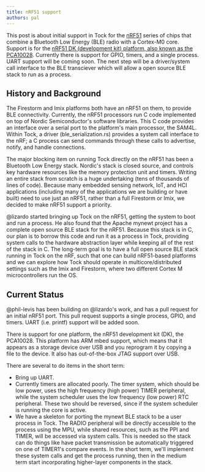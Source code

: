 ```yaml
---
title: nRF51 support
authors: pal
---
```


This post is about initial support in Tock for the [nRF51](https://www.nordicsemi.com/eng/Products/nRF51-Series-SoC) series of chips that combine a Bluetooth Low Energy (BLE) radio with a Cortex-M0 core. Support is for the [nRF51 DK (development kit) platform, also known as the PCA10028](https://www.nordicsemi.com/eng/Products/nRF51-DK).  Currently there is support for GPIO, timers, and a single process. UART support will be coming soon. The next step will be a driver/system call interface to the BLE transciever which will allow a open source BLE stack to run as a process.

## History and Background

The Firestorm and Imix platforms both have an nRF51 on them, to provide BLE connectivity. Currently, the nRF51 processors run C code implemented on top of Nordic Semiconductor's software libraries.  This C code provides an interface over a serial port to the platform's main processor, the SAM4L. Within Tock, a driver (ble_serialization.rs) provides a system call interface to the nRF; a C process can send commands through these calls to advertise, notify, and handle connections.

The major blocking item on running Tock directly on the nRF51 has been a Bluetooth Low Energy stack. Nordic's stack is closed source, and controls key hardware resources like the memory protection unit and timers. Writing an entire stack from scratch is a huge undertaking (tens of thousands of lines of code).  Because many embedded sensing network, IoT, and HCI applications (including many of the applications we are building or have built) need to use just an nRF51, rather than a full Firestorm or Imix, we decided to make nRF51 support a priority.

@lizardo started bringing up Tock on the nRF51, getting the system to boot and run a process. He also found that the Apache mynewt project has a complete open source BLE stack for the nRF51. Because this stack is in C, our plan is to borrow this code and run it as a process in Tock, providing system calls to the hardware abstraction layer while keeping all of the rest of the stack in C. The long-term goal is to have a full open source BLE stack running in Tock on the nRF, such that one can build nRF51-based platforms and we can explore how Tock should operate in multicore/distributed settings such as the Imix and Firestorm, where two different Cortex M microcontrollers run the OS.


## Current Status

@phil-levis has been building on @lizardo's work, and has a pull request for an initial nRF51 port. This pull request supports a single process, GPIO, and timers. UART (i.e. printf) support will be added soon.

There is support for one platform, the nRF51 development kit (DK), the PCA10028. This platform has ARM mbed support, which means that it appears as a storage device over USB and you reprogram it by copying a file to the device. It also has out-of-the-box JTAG support over USB.  

There are several to do items in the short term:

  * Bring up UART.
  * Currently timers are allocated poorly. The timer system, which should 
    be low power, uses the high frequency (high power) TIMER peripheral, 
    while the system scheduler uses the low frequency (low power) RTC 
    peripheral. These two should be reversed, since if the system 
    scheduler is running the core is active.
  * We have a skeleton for porting the mynewt BLE stack to be a user
    process in Tock. The RADIO peripheral will be directly accessible
    to the process using the MPU, while shared resources, such as the PPI
    and TIMER, will be accessed via system calls. This is needed so the
    stack can do things like have packet transmission be automatically
    triggered on one of TIMER1's compare events. In the short term,
    we'll implement these system calls and get the process running,
    then in the medium term start incorporating higher-layer components
    in the stack.


